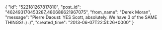  {
   "id": "522181267817810",
   "post_id": "462493170453287_480688621967075",
   "from_name": "Derek Moran",
   "message": "Pierre Daoust: YES Scott, absolutely. We have 3 of the SAME THINGS! :) :)",
   "created_time": "2013-06-07T22:51:26+0000"
 }
